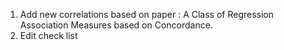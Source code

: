 1. Add new correlations based on paper : A Class of Regression Association Measures based on Concordance.
2. Edit check list
